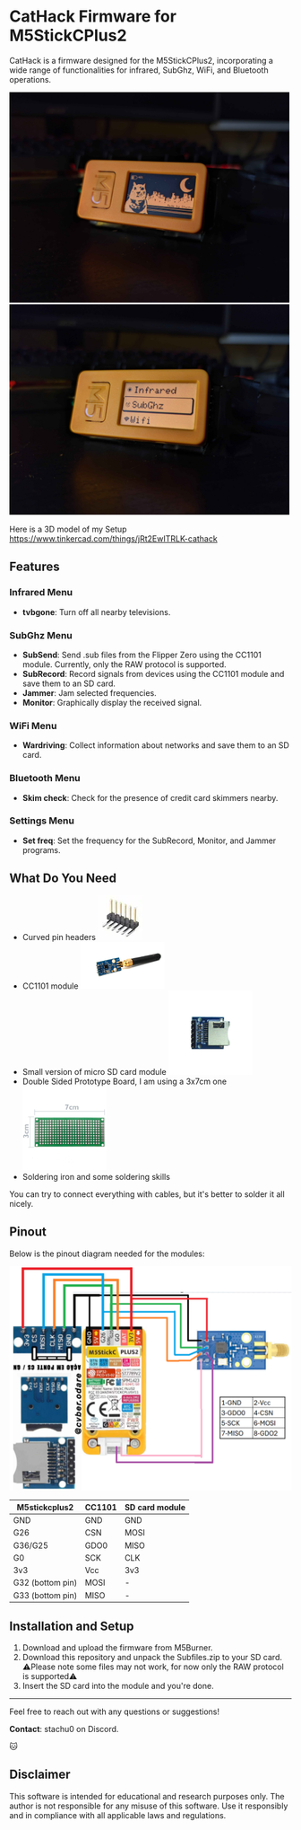 # CatHack Firmware for M5StickCPlus2

CatHack is a firmware designed for the M5StickCPlus2, incorporating a wide range of functionalities for infrared, SubGhz, WiFi, and Bluetooth operations. 


<img src="images/PXL_20240721_174404806.MV.jpg" width="500">
<img src="images/res.jpg" width="500">

Here is a 3D model of my Setup
https://www.tinkercad.com/things/jRt2EwITRLK-cathack
## Features


### Infrared Menu
- **tvbgone**: Turn off all nearby televisions.

### SubGhz Menu
- **SubSend**: Send .sub files from the Flipper Zero using the CC1101 module. Currently, only the RAW protocol is supported.
- **SubRecord**: Record signals from devices using the CC1101 module and save them to an SD card.
- **Jammer**: Jam selected frequencies.
- **Monitor**: Graphically display the received signal.

### WiFi Menu
- **Wardriving**: Collect information about networks and save them to an SD card.

### Bluetooth Menu
- **Skim check**: Check for the presence of credit card skimmers nearby.

### Settings Menu
- **Set freq**: Set the frequency for the SubRecord, Monitor, and Jammer programs.

## What Do You Need
- Curved pin headers ![](images/M50-3930642_SPL.webp)
- CC1101 module <img src="images/original.jpg" width="150">
- Small version of micro SD card module <img src="images/the-mini-sd-card-module-micro-sd-card-module.jpg" width="150">
- Double Sided Prototype Board, I am using a 3x7cm one <img src="images/ct09300-02-thumbnail-1080x1080-70.jpg" width="150">
- Soldering iron and some soldering skills 

You can try to connect everything with cables, but it's better to solder it all nicely.

## Pinout

Below is the pinout diagram needed for the modules:

![Pinout Diagram](images/pinout.jpg)

| M5stickcplus2      | CC1101 | SD card module |
|--------------------|--------|----------------|
| GND                | GND    | GND            |
| G26                | CSN    | MOSI           |
| G36/G25            | GDO0   | MISO           |
| G0                 | SCK    | CLK            |
| 3v3                | Vcc    | 3v3            |
| G32 (bottom pin)   | MOSI   | -              |
| G33 (bottom pin)   | MISO   | -              |

## Installation and Setup

1. Download and upload the firmware from M5Burner.
2. Download this repository and unpack the Subfiles.zip to your SD card.
⚠️Please note some files may not work, for now only the RAW protocol is supported⚠️
3. Insert the SD card into the module and you're done.

---

Feel free to reach out with any questions or suggestions!

**Contact**: stachu0 on Discord.

🐱

## Disclaimer

This software is intended for educational and research purposes only. The author is not responsible for any misuse of this software. Use it responsibly and in compliance with all applicable laws and regulations.
